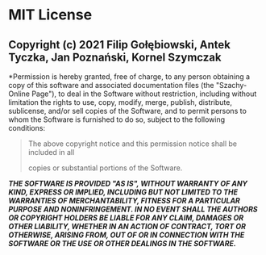 










# MIT License

## Copyright (c) 2021 Filip Gołębiowski, Antek Tyczka, Jan Poznański, Kornel Szymczak


*Permission is hereby granted, free of charge, to any person obtaining a copy
of this software and associated documentation files (the "Szachy-Online Page"), to deal
in the Software without restriction, including without limitation the rights
to use, copy, modify, merge, publish, distribute, sublicense, and/or sell
copies of the Software, and to permit persons to whom the Software is
furnished to do so, subject to the following conditions:

> The above copyright notice and this permission notice shall be included in all
>
> copies or substantial portions of the Software. 





***THE SOFTWARE IS PROVIDED "AS IS", WITHOUT WARRANTY OF ANY KIND, EXPRESS OR
IMPLIED, INCLUDING BUT NOT LIMITED TO THE WARRANTIES OF MERCHANTABILITY,
FITNESS FOR A PARTICULAR PURPOSE AND NONINFRINGEMENT. IN NO EVENT SHALL THE
AUTHORS OR COPYRIGHT HOLDERS BE LIABLE FOR ANY CLAIM, DAMAGES OR OTHER
LIABILITY, WHETHER IN AN ACTION OF CONTRACT, TORT OR OTHERWISE, ARISING FROM,
OUT OF OR IN CONNECTION WITH THE SOFTWARE OR THE USE OR OTHER DEALINGS IN THE
SOFTWARE.***

